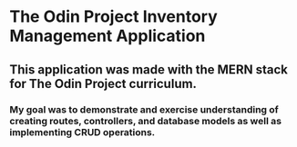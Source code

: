 # The Odin Project Inventory Management Application

## This application was made with the MERN stack for The Odin Project curriculum. 

### My goal was to demonstrate and exercise understanding of creating routes, controllers, and database models as well as implementing CRUD operations. 


